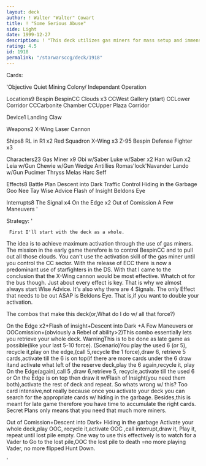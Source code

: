 ```yaml
---
layout: deck
author: ! Walter "Walter" Cowart
title: ! "Some Serious Abuse"
side: Light
date: 1999-12-27
description: ! "This deck utilizes gas miners for mass setup and immense force retrieval.Could this be the rumored almost-infinate broken loop?"
rating: 4.5
id: 1918
permalink: "/starwarsccg/deck/1918"
---
```

Cards: 

'Objective
Quiet Mining Colony/
  Independant Operation

Locations9
Bespin
BespinCC
Clouds x3
CCWest Gallery (start)
CCLower Corridor
CCCarbonite Chamber
CCUpper Plaza Corridor

Device1
Landing Claw

Weapons2
X-Wing Laser Cannon

Ships8
RL in R1 x2
Red Squadron X-Wing x3
Z-95 Bespin Defense Fighter x3

Characters23
Gas Miner x9
Obi w/Saber
Luke w/Saber x2
Han w/Gun x2
Leia w/Gun
Chewie w/Gun
Wedge Antillies
Romas'lock'Navander
Lando w/Gun
Pucimer Thryss
Melas
Harc Seff

Effects8
Battle Plan
Descent into Dark
Traffic Control
Hiding in the Garbage
Goo Nee Tay
Wise Advice
Flash of Insight
Beldons Eye

Interrupts8
The Signal x4
On the Edge x2
Out of Comission
A Few Maneuvers '

Strategy: '

	 First I'll start with the deck as a whole.
The idea is to achieve maximum activation through the use of gas miners.  The mission in the early game therefore is to control BespinCC and to pull out all those clouds.  You can't use the activation skill of the gas miner until you control the CC sector.  With the release of ECC
there is now a predominant use of starfighters in the DS.  With that I came to the conclusion that
the X-Wing cannon would be most effective.  Whatch ot for the bus though.  Just about every effect is key.  That is why we almost always start
Wise Advice.  It's also why there are 4 Signals.
The only Effect that needs to be out ASAP is Beldons Eye.  That is,if you want to double your activation.

The combos that make this deck(or,What do I do w/ all that force?)

On the Edge x2+Flash of insight+Descent into Dark
+A Few Maneuvers or OOComission+(obviously a Rebel of ability>2)This combo essentially lets you retrieve your whole deck.  WarningThis is to be done as late game as possible(like your last 5-10 force).	(Scenario)You play the used 6 (or 5),
recycle it,play on the edge,(call 5,recycle the 1 force),draw 6, retrieve 5 cards,activate till the 6 is on top(if there are more cards under the 6 draw it<Flash of Insight>and activate what left of the reserve deck,play the 6 again,recycle it,
play On the Edge(again),call 5 ,draw 6,retrieve 5,
recycle,activate till the used 6 or On the Edge is on top then draw it w/Flash of Insight(you need them both),activate the rest of deck and repeat. So whats wrong w/ this?  Too card intensive,not really because once you activate your deck you can search for the appropriate cards w/ hiding in the garbage. Besides,this is meant for late game therefore you have time to accumulate the right cards.  Secret Plans only means that you need that much more miners.

Out of Comission+Descent into Dark+ Hiding
in the garbage Activate your whole deck,play OOC,
recycle it,activate OOC ,call interrupt,draw it,
Play it, repeat until lost pile empty.	One way to use this effectively is to watch for a Vader to Go to the lost pile,OOC the lost pile to death
=no more playing Vader, no more flipped Hunt Down.


'
